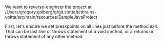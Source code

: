 We want to reverse-engineer the project at /Users/gregory.golberg/g/git.voitta/jetbrains-voitta/src/main/resources/SampleJavaProject

First, let's ensure we set breakpoints on all lines just before the method exit. That can be last line or throws statement of a void method, or a returns or throws statement of any other method.